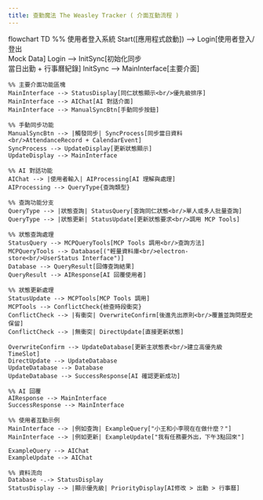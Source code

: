 ```yaml
---
title: 查勤魔法 The Weasley Tracker ( 介面互動流程 )
---
```

flowchart TD
    %% 使用者登入系統
    Start([應用程式啟動]) --> Login[使用者登入/登出<br/>Mock Data]
    Login --> InitSync[初始化同步<br/>當日出勤 + 行事曆紀錄]
    InitSync --> MainInterface[主要介面]
    
    %% 主要介面功能區塊
    MainInterface --> StatusDisplay[同仁狀態顯示<br/>優先級排序]
    MainInterface --> AIChat[AI 對話介面]
    MainInterface --> ManualSyncBtn[手動同步按鈕]
    
    %% 手動同步功能
    ManualSyncBtn --> |觸發同步| SyncProcess[同步當日資料<br/>AttendanceRecord + CalendarEvent]
    SyncProcess --> UpdateDisplay[更新狀態顯示]
    UpdateDisplay --> MainInterface
    
    %% AI 對話功能
    AIChat --> |使用者輸入| AIProcessing[AI 理解與處理]
    AIProcessing --> QueryType{查詢類型}
    
    %% 查詢功能分支
    QueryType --> |狀態查詢| StatusQuery[查詢同仁狀態<br/>單人或多人批量查詢]
    QueryType --> |狀態更新| StatusUpdate[更新狀態要求<br/>調用 MCP Tools]
    
    %% 狀態查詢處理
    StatusQuery --> MCPQueryTools[MCP Tools 調用<br/>查詢方法]
    MCPQueryTools --> Database[("輕量資料庫<br/>electron-store<br/>UserStatus Interface")]
    Database --> QueryResult[回傳查詢結果]
    QueryResult --> AIResponse[AI 回覆使用者]
    
    %% 狀態更新處理
    StatusUpdate --> MCPTools[MCP Tools 調用]
    MCPTools --> ConflictCheck{檢查時段衝突}
    ConflictCheck --> |有衝突| OverwriteConfirm[後進先出原則<br/>覆蓋並詢問歷史保留]
    ConflictCheck --> |無衝突| DirectUpdate[直接更新狀態]
    
    OverwriteConfirm --> UpdateDatabase[更新主狀態表<br/>建立高優先級 TimeSlot]
    DirectUpdate --> UpdateDatabase
    UpdateDatabase --> Database
    UpdateDatabase --> SuccessResponse[AI 確認更新成功]
    
    %% AI 回覆
    AIResponse --> MainInterface
    SuccessResponse --> MainInterface
    
    %% 使用者互動示例
    MainInterface --> |例如查詢| ExampleQuery["小王和小李現在在做什麼？"]
    MainInterface --> |例如更新| ExampleUpdate["我有任務要外出，下午3點回來"]
    
    ExampleQuery --> AIChat
    ExampleUpdate --> AIChat
    
    %% 資料流向
    Database -.-> StatusDisplay
    StatusDisplay --> |顯示優先級| PriorityDisplay[AI修改 > 出勤 > 行事曆]